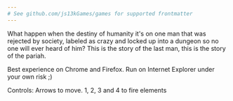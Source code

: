```yaml
---
# See github.com/js13kGames/games for supported frontmatter
---
```

What happen when the destiny of humanity it's on one man that was rejected by society, labeled as crazy and locked up into a dungeon so no one will ever heard of him? This is the story of the last man, this is the story of the pariah.

Best experience on Chrome and Firefox. Run on Internet Explorer under your own risk ;)

Controls: Arrows to move. 1, 2, 3 and 4 to fire elements